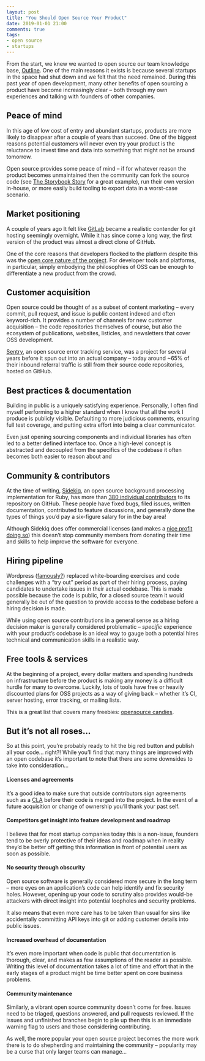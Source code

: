 ```yaml
---
layout: post
title: "You Should Open Source Your Product"
date: 2019-01-01 21:00
comments: true
tags:
- open source
- startups
---
```


From the start, we knew we wanted to open source our team knowledge base, [Outline](https://getoutline.com). One of the main reasons it exists is because several startups in the space had shut down and we felt that the need remained. During this past year of open development, many other benefits of open sourcing a product have become increasingly clear – both through my own experiences and talking with founders of other companies.


## Peace of mind

In this age of low cost of entry and abundant startups, products are more likely to disappear after a couple of years than succeed. One of the biggest reasons potential customers will never even try your product is the reluctance to invest time and data into something that might not be around tomorrow.

Open source provides some peace of mind – if for whatever reason the product becomes unmaintained then the community can fork the source code (see [The Storybook Story](https://medium.com/storybookjs/the-storybook-story-dd3c1ab0d2ce) for a great example), run their own version in-house, or more easily build tooling to export data in a worst-case scenario.


## Market positioning

A couple of years ago It felt like [GitLab](http://gitlab.com) became a realistic contender for git hosting seemingly overnight. While it has since come a long way, the first version of the product was almost a direct clone of GitHub. 

One of the core reasons that developers flocked to the platform despite this was the [open core nature of the project](https://about.gitlab.com/2016/07/20/gitlab-is-open-core-github-is-closed-source/). For developer tools and platforms, in particular, simply embodying the philosophies of OSS can be enough to differentiate a new product from the crowd.


## Customer acquisition

Open source could be thought of as a subset of content marketing – every commit, pull request, and issue is public content indexed and often keyword-rich. It provides a number of channels for new customer acquisition – the code repositories themselves of course, but also the ecosystem of publications, websites, listicles, and newsletters that cover OSS development.

[Sentry](http://sentry.io), an open source error tracking service, was a project for several years before it spun out into an actual company – today around ~65% of their inbound referral traffic is still from their source code repositories, hosted on GitHub.


## Best practices & documentation

Building in public is a uniquely satisfying experience. Personally, I often find myself performing to a higher standard when I know that all the work I produce is publicly visible. Defaulting to more judicious comments, ensuring full test coverage, and putting extra effort into being a clear communicator.

Even just opening sourcing components and individual libraries has often led to a better defined interface too. Once a high-level concept is abstracted and decoupled from the specifics of the codebase it often becomes both easier to reason about and 


## Community & contributors

At the time of writing, [Sidekiq](https://sidekiq.org), an open source background processing implementation for Ruby, has more than [380 individual contributors](https://github.com/mperham/sidekiq/graphs/contributors) to its repository on GitHub. These people have fixed bugs, filed issues, written documentation, contributed to feature discussions, and generally done the types of things you’d pay a six-figure salary for in the bay area!

Although Sidekiq does offer commercial licenses (and makes a [nice profit doing so](https://www.indiehackers.com/podcast/016-mike-perham-of-sidekiq)) this doesn’t stop community members from donating their time and skills to help improve the software for everyone.


## Hiring pipeline

Wordpress ([famously?](https://hbr.org/2014/04/the-ceo-of-automattic-on-holding-auditions-to-build-a-strong-team)) replaced white-boarding exercises and code challenges with a “try out” period as part of their hiring process, paying candidates to undertake issues in their actual codebase. This is made possible because the code is public, for a closed source team it would generally be out of the question to provide access to the codebase before a hiring decision is made.

While using open source contributions in a general sense as a hiring decision maker is generally considered problematic – *specific* experience with your product’s codebase is an ideal way to gauge both a potential hires technical and communication skills in a realistic way.


## Free tools & services

At the beginning of a project, every dollar matters and spending hundreds on infrastructure before the product is making any money is a difficult hurdle for many to overcome. Luckily, lots of tools have free or heavily discounted plans for OSS projects as a way of giving back – whether it’s CI, server hosting, error tracking, or mailing lists.

This is a great list that covers many freebies: [opensource candies](https://github.com/velikanov/opensource-candies).


## But it’s not all roses…

So at this point, you’re probably ready to hit the big red button and publish all your code… right?! While you’ll find that many things are improved with an open codebase it’s important to note that there are some downsides to take into consideration…

#### Licenses and agreements
It’s a good idea to make sure that outside contributors sign agreements such as a [CLA](http://oss-watch.ac.uk/resources/cla) before their code is merged into the project. In the event of a future acquisition or change of ownership you’ll thank your past self.

#### Competitors get insight into feature development and roadmap
I believe that for most startup companies today this is a non-issue, founders tend to be overly protective of their ideas and roadmap when in reality they’d be better off getting this information in front of potential users as soon as possible.

#### No security through obscurity
Open source software is generally considered more secure in the long term – more eyes on an application’s code can help identify and fix security holes. However, opening up your code to scrutiny also provides would-be attackers with direct insight into potential loopholes and security problems. 

It also means that even more care has to be taken than usual for sins like accidentally committing API keys into git or adding customer details into public issues.

#### Increased overhead of documentation
It’s even more important when code is public that documentation is thorough, clear, and makes as few assumptions of the reader as possible. Writing this level of documentation takes a lot of time and effort that in the early stages of a product might be time better spent on core business problems.

#### Community maintenance
Similarly, a vibrant open source community doesn’t come for free. Issues need to be triaged, questions answered, and pull requests reviewed. If the issues and unfinished branches begin to pile up then this is an immediate warning flag to users and those considering contributing.

As well, the more popular your open source project becomes the more work there is to do shepherding and maintaining the community – popularity may be a curse that only larger teams can manage…


